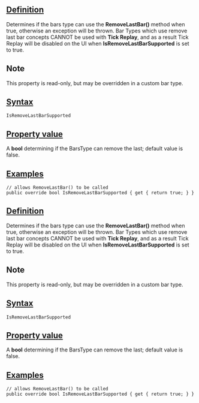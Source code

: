 ## [Definition](https://developer.ninjatrader.com/docs/desktop/isremovelastbarsupported\#definition)

Determines if the bars type can use the **RemoveLastBar()** method when true, otherwise an exception will be thrown. Bar Types which use remove last bar concepts CANNOT be used with **Tick Replay**, and as a result Tick Replay will be disabled on the UI when **IsRemoveLastBarSupported** is set to true.

## Note

This property is read-only, but may be overridden in a custom bar type.

## [Syntax](https://developer.ninjatrader.com/docs/desktop/isremovelastbarsupported\#syntax)

`IsRemoveLastBarSupported`

## [Property value](https://developer.ninjatrader.com/docs/desktop/isremovelastbarsupported\#property-value)

A **bool** determining if the BarsType can remove the last; default value is false.

## [Examples](https://developer.ninjatrader.com/docs/desktop/isremovelastbarsupported\#examples)

```jsx-150469391 csharp
// allows RemoveLastBar() to be called
public override bool IsRemoveLastBarSupported { get { return true; } }

```

## [Definition](https://developer.ninjatrader.com/docs/desktop/isremovelastbarsupported\#definition)

Determines if the bars type can use the **RemoveLastBar()** method when true, otherwise an exception will be thrown. Bar Types which use remove last bar concepts CANNOT be used with **Tick Replay**, and as a result Tick Replay will be disabled on the UI when **IsRemoveLastBarSupported** is set to true.

## Note

This property is read-only, but may be overridden in a custom bar type.

## [Syntax](https://developer.ninjatrader.com/docs/desktop/isremovelastbarsupported\#syntax)

`IsRemoveLastBarSupported`

## [Property value](https://developer.ninjatrader.com/docs/desktop/isremovelastbarsupported\#property-value)

A **bool** determining if the BarsType can remove the last; default value is false.

## [Examples](https://developer.ninjatrader.com/docs/desktop/isremovelastbarsupported\#examples)

```jsx-150469391 csharp
// allows RemoveLastBar() to be called
public override bool IsRemoveLastBarSupported { get { return true; } }

```